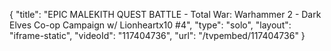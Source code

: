 {
    "title": "EPIC MALEKITH QUEST BATTLE  - Total War: Warhammer 2 - Dark Elves Co-op Campaign w\/ Lionheartx10 #4",
    "type": "solo",
    "layout": "iframe-static",
    "videoId": "117404736",
    "url": "\/tvpembed\/117404736"
}